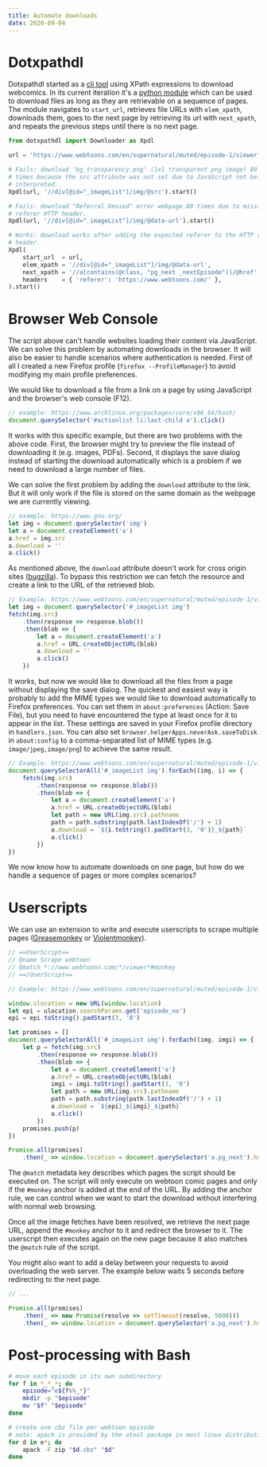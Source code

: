 ```yaml
---
title: Automate downloads
date: 2020-09-04
---
```


# Dotxpathdl

Dotxpathdl started as a [cli tool](https://gitlab.com/Obsidienne/dotfiles/-/blob/163b023baec5613d1e5f64a58dcf6de66f000d98/user/bin/dotxpathdl) using XPath expressions to download webcomics. In its current iteration it's a [python module](https://gitlab.com/Obsidienne/dotfiles/-/blob/a86e690017f57eb7a3b1e6b7f70e4005efc4e183/user/lib/python/dotxpathdl.py) which can be used to download files as long as they are retrievable on a sequence of pages. The module navigates to `start_url`, retrieves file URLs with `elem_xpath`, downloads them, goes to the next page by retrieving its url with `next_xpath`, and repeats the previous steps until there is no next page.

```py
from dotxpathdl import Downloader as Xpdl

url = 'https://www.webtoons.com/en/supernatural/muted/episode-1/viewer?title_no=1566&episode_no=1'

# Fails: download 'bg_transparency.png' (1x1 transparent png image) 80
# times because the src attribute was not set due to JavaScript not being
# interpreted.
Xpdl(url, '//div[@id="_imageList"]/img/@src').start()

# Fails: download "Referral Denied" error webpage 80 times due to missing
# referer HTTP header.
Xpdl(url, '//div[@id="_imageList"]/img/@data-url').start()

# Works: download works after adding the expected referer to the HTTP request
# header.
Xpdl(
    start_url  = url,
    elem_xpath = '//div[@id="_imageList"]/img/@data-url',
    next_xpath = '//a[contains(@class, "pg_next _nextEpisode")]/@href',
    headers    = { 'referer': 'https://www.webtoons.com/' },
).start()
```

# Browser Web Console

The script above can't handle websites loading their content via JavaScript.  We can solve this problem by automating downloads in the browser. It will also be easier to handle scenarios where authentication is needed. First of all I created a new Firefox profile (`firefox --ProfileManager`) to avoid modifying my main profile preferences.

We would like to download a file from a link on a page by using JavaScript and the browser's web console (F12).

```js
// example: https://www.archlinux.org/packages/core/x86_64/bash/
document.querySelector('#actionlist li:last-child a').click()
```

It works with this specific example, but there are two problems with the above code. First, the browser might try to preview the file instead of downloading it (e.g. images, PDFs). Second, it displays the save dialog instead of starting the download automatically which is a problem if we need to download a large number of files.

We can solve the first problem by adding the `download` attribute to the link. But it will only work if the file is stored on the same domain as the webpage we are currently viewing.

```js
// example: https://www.gnu.org/
let img = document.querySelector('img')
let a = document.createElement('a')
a.href = img.src
a.download = ''
a.click()
```

As mentioned above, the `download` attribute doesn't work for cross origin sites ([bugzilla](https://bugzilla.mozilla.org/show_bug.cgi?id=874009)). To bypass this restriction we can fetch the resource and create a link to the URL of the retrieved blob.

```js
// Example: https://www.webtoons.com/en/supernatural/muted/episode-1/viewer?title_no=1566&episode_no=1
let img = document.querySelector('#_imageList img')
fetch(img.src)
    .then(response => response.blob())
    .then(blob => {
        let a = document.createElement('a')
        a.href = URL.createObjectURL(blob)
        a.download = ''
        a.click()
    })
```

It works, but now we would like to download all the files from a page without displaying the save dialog. The quickest and easiest way is probably to add the MIME types we would like to download automatically to Firefox preferences. You can set them in `about:preferences` (Action: Save File), but you need to have encountered the type at least once for it to appear in the list. These settings are saved in your Firefox profile directory in `handlers.json`. You can also set `browser.helperApps.neverAsk.saveToDisk` in `about:config` to a comma-separated list of MIME types (e.g. `image/jpeg,image/png`) to achieve the same result.

```js
// Example: https://www.webtoons.com/en/supernatural/muted/episode-1/viewer?title_no=1566&episode_no=1
document.querySelectorAll('#_imageList img').forEach((img, i) => {
    fetch(img.src)
        .then(response => response.blob())
        .then(blob => {
            let a = document.createElement('a')
            a.href = URL.createObjectURL(blob)
            let path = new URL(img.src).pathname
            path = path.substring(path.lastIndexOf('/') + 1)
            a.download = `${i.toString().padStart(3, '0')}_${path}`
            a.click()
        })
})
```

We now know how to automate downloads on one page, but how do we handle a sequence of pages or more complex scenarios?

# Userscripts

We can use an extension to write and execute userscripts to scrape multiple pages ([Greasemonkey](https://addons.mozilla.org/en-US/firefox/addon/greasemonkey/) or [Violentmonkey](https://addons.mozilla.org/en-US/firefox/addon/violentmonkey/)).

```js
// ==UserScript==
// @name Scrape webtoon
// @match *://www.webtoons.com/*/viewer*#monkey
// ==/UserScript==

// Example: https://www.webtoons.com/en/supernatural/muted/episode-1/viewer?title_no=1566&episode_no=1#monkey

window.ulocation = new URL(window.location)
let epi = ulocation.searchParams.get('episode_no')
epi = epi.toString().padStart(3, '0')

let promises = []
document.querySelectorAll('#_imageList img').forEach((img, imgi) => {
    let p = fetch(img.src)
        .then(response => response.blob())
        .then(blob => {
            let a = document.createElement('a')
            a.href = URL.createObjectURL(blob)
            imgi = imgi.toString().padStart(3, '0')
            let path = new URL(img.src).pathname
            path = path.substring(path.lastIndexOf('/') + 1)
            a.download = `${epi}_${imgi}_${path}`
            a.click()
        })
    promises.push(p)
})

Promise.all(promises)
    .then(_ => window.location = document.querySelector('a.pg_next').href + '#monkey')
```

The `@match` metadata key describes which pages the script should be executed on. The script will only execute on webtoon comic pages and only if the `#monkey` anchor is added at the end of the URL. By adding the anchor rule, we can control when we want to start the download without interfering with normal web browsing.

Once all the image fetches have been resolved, we retrieve the next page URL, append the `#monkey` anchor to it and redirect the browser to it. The userscript then executes again on the new page because it also matches the `@match` rule of the script.

You might also want to add a delay between your requests to avoid overloading the web server. The example below waits 5 seconds before redirecting to the next page.

```js
// ...

Promise.all(promises)
    .then(_ => new Promise(resolve => setTimeout(resolve, 5000)))
    .then(_ => window.location = document.querySelector('a.pg_next').href + '#monkey')
```

# Post-processing with Bash

```bash
# move each episode in its own subdirectory
for f in *_*_*; do
    episode="e${f%%_*}"
    mkdir -p "$episode"
    mv "$f" "$episode"
done

# create one cbz file per webtoon episode
# note: apack is provided by the atool package in most linux distributions
for d in e*; do
    apack -F zip "$d.cbz" "$d"
done
```
